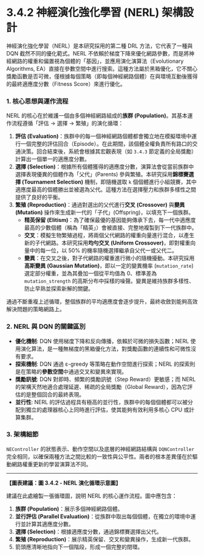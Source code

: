 # 3.4.2 神經演化強化學習 (NERL) 架構設計

神經演化強化學習（NERL）是本研究採用的第二種 DRL 方法，它代表了一種與 DQN 截然不同的優化範式。NERL 不依賴於梯度下降來優化網路參數，而是將神經網路的權重和偏置視為個體的「基因」，並應用演化演算法（Evolutionary Algorithms, EA）直接在參數空間中進行搜索。這種方法屬於黑箱優化，它不關心獎勵函數是否可微，僅根據每個策略（即每個神經網路個體）在與環境互動後獲得的最終適應度分數（Fitness Score）來進行優化。

### 1. 核心思想與運作流程

NERL 的核心在於維護一個由多個神經網路組成的**族群 (Population)**。其基本運作流程遵循「評估 -> 選擇 -> 繁殖」的演化循環：
1.  **評估 (Evaluation)**：族群中的每一個神經網路個體都會獨立地在模擬環境中運行一個完整的評估回合（Episode）。在此期間，該個體全權負責所有路口的交通決策。回合結束後，系統會根據其宏觀表現（如 `3.4.3` 節定義的全局獎勵）計算出一個單一的適應度分數。
2.  **選擇 (Selection)**：根據所有個體獲得的適應度分數，演算法會從當前族群中選擇表現優異的個體作為「父代」(Parents) 參與繁殖。本研究採用**錦標賽選擇 (Tournament Selection)** 機制，即隨機選取 `k` 個個體進行小組競賽，其中適應度最高的個體勝出並被選為父代。這種方法在選擇壓力和族群多樣性之間提供了良好的平衡。
3.  **繁殖 (Reproduction)**：通過對選出的父代進行**交叉 (Crossover)** 與**變異 (Mutation)** 操作來生成新一代的「子代」(Offspring)，以填充下一個族群。
    - **精英保留 (Elitism)**：為了確保最優的基因能夠傳承下去，每一代中適應度最高的少數個體（稱為「精英」）會被直接、完整地複製到下一代族群中。
    - **交叉**：模擬生物繁殖過程，將兩個父代網路的權重向量進行混合，以產生新的子代網路。本研究採用**均勻交叉 (Uniform Crossover)**，即對權重向量中的每一位，以 50% 的機率隨機選擇繼承自父代一或父代二。
    - **變異**：在交叉之後，對子代網路的權重進行微小的隨機擾動。本研究採用**高斯變異 (Gaussian Mutation)**，即以一定的變異機率 (`mutation_rate`) 選定部分權重，並為其疊加一個從平均值為 0、標準差為 `mutation_strength` 的高斯分布中採樣的噪聲。變異是維持族群多樣性、防止早熟並探索新解的關鍵。

通過不斷重複上述循環，整個族群的平均適應度會逐步提升，最終收斂到能夠高效解決問題的策略網路上。

### 2. NERL 與 DQN 的關鍵區別

- **優化機制**: DQN 使用梯度下降和反向傳播，依賴於可微的損失函數；NERL 使用演化算法，是一種無梯度的黑箱優化方法，對獎勵函數的連續性和可微性沒有要求。
- **探索機制**: DQN 通過 ε-greedy 等策略在動作空間進行探索；NERL 的探索則是在策略的**參數空間**中通過交叉和變異來實現。
- **獎勵訊號**: DQN 對即時、頻繁的獎勵訊號（Step Reward）更敏感；而 NERL 的架構天然地適合處理延遲、稀疏的全局獎勵（Global Reward），因為它評估的是整個回合的最終表現。
- **並行性**: NERL 的評估過程具有極高的並行性，族群中的每個個體都可以被分配到獨立的處理器核心上同時進行評估，使其能夠有效利用多核心 CPU 或計算集群。

### 3. 架構細節

`NEController` 的狀態表示、動作空間以及底層的神經網路結構與 `DQNController` 完全相同，以確保兩種方法之間比較的一致性與公平性。兩者的根本差異僅在於驅動網路權重更新的學習演算法不同。

---
**【圖表建議：圖 3.4.2 - NERL 演化循環示意圖】**

建議在此處繪製一張循環圖，說明 NERL 的核心運作流程。圖中應包含：
1.  **族群 (Population)**：展示多個神經網路個體。
2.  **並行評估 (Parallel Evaluation)**：從族群中取出每個個體，在獨立的環境中運行並計算其適應度分數。
3.  **選擇 (Selection)**：根據適應度分數，通過錦標賽選擇出父代。
4.  **繁殖 (Reproduction)**：展示精英保留、交叉和變異操作，生成新一代族群。
5.  箭頭應清晰地指向下一個階段，形成一個完整的閉環。 